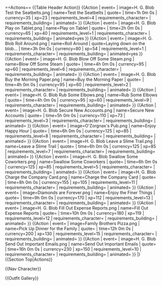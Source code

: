 ==Actions==
{{Table Header Action}}
{{Action
| event=
| image=H. G. Blob Test the Seatbelts.png
| name=Test the Seatbelts
| quote=
| time=1h 0m 0s
| currency=35
| xp=23
| requirements_level=4
| requirements_character=
| requirements_building=
| animated=
}}
{{Action
| event=
| image=H. G. Blob Play on Tablet.png
| name=Play on Tablet
| quote=
| time=2h 0m 0s
| currency=65
| xp=40
| requirements_level=1
| requirements_character=
| requirements_building=
| animated=yes
}}
{{Action
| event=
| image=H. G. Blob Roll Around.png
| name=Roll Around
| quote=Laying down on the blob...
| time=3h 0m 0s
| currency=80
| xp=54
| requirements_level=1
| requirements_character=
| requirements_building=
| animated=yes
}}
{{Action
| event=
| image=H. G. Blob Blow Off Some Steam.png
| name=Blow Off Some Steam
| quote=
| time=4h 0m 0s
| currency=95
| xp=60
| requirements_level=6
| requirements_character=
| requirements_building=
| animated=
}}
{{Action
| event=
| image=H. G. Blob Buy the Morning Paper.png
| name=Buy the Morning Paper
| quote=
| time=4h 0m 0s
| currency=95
| xp=60
| requirements_level=2
| requirements_character=
| requirements_building=
| animated=
}}
{{Action
| event=
| image=H. G. Blob Rub Some Elbows.png
| name=Rub Some Elbows
| quote=
| time=4h 0m 0s
| currency=95
| xp=60
| requirements_level=9
| requirements_character=
| requirements_building=
| animated=
}}
{{Action
| event=
| image=H. G. Blob Secure New Accounts.png
| name=Secure New Accounts
| quote=
| time=5h 0m 0s
| currency=110
| xp=73
| requirements_level=3
| requirements_character=
| requirements_building=
| animated=
}}
{{Action
| event=
| image=O'Zorgnax's Pub.png
| name=Enjoy Happy Hour
| quote=
| time=6h 0m 0s
| currency=125
| xp=85
| requirements_level=8
| requirements_character=
| requirements_building=
| animated=
}}
{{Action
| event=
| image=H. G. Blob Leave a Slime Trail.png
| name=Leave a Slime Trail
| quote=
| time=6h 0m 0s
| currency=125
| xp=85
| requirements_level=7
| requirements_character=
| requirements_building=
| animated=
}}
{{Action
| event=
| image=H. G. Blob Swallow Some Coworkers.png
| name=Swallow Some Coworkers
| quote=
| time=6h 0m 0s
| currency=125
| xp=85
| requirements_level=5
| requirements_character=
| requirements_building=
| animated=
}}
{{Action
| event=
| image=H. G. Blob Charge the Company Card.png
| name=Charge the Company Card
| quote=
| time=8h 0m 0s
| currency=155
| xp=105
| requirements_level=11
| requirements_character=
| requirements_building=
| animated=
}}
{{Action
| event=
| image=Diamonds are Forever.png
| name=Enjoy the Finer Things
| quote=
| time=9h 0m 0s
| currency=170
| xp=112
| requirements_level=13
| requirements_character=
| requirements_building=
| animated=
}}
{{Action
| event=
| image=H. G. Blob Fill Out Expense Reports.png
| name=Fill Out Expense Reports
| quote=
| time=10h 0m 0s
| currency=180
| xp=119
| requirements_level=12
| requirements_character=
| requirements_building=
| animated=
}}
{{Action
| event=
| image=Family Brothers Pizza.png
| name=Pick Up Dinner for the Family
| quote=
| time=12h 0m 0s
| currency=200
| xp=130
| requirements_level=15
| requirements_character=
| requirements_building=
| animated=
}}
{{Action
| event=
| image=H. G. Blob Send Out Important Emails.png
| name=Send Out Important Emails
| quote=
| time=16h 0m 0s
| currency=230
| xp=150
| requirements_level=10
| requirements_character=
| requirements_building=
| animated=
}}
|}
{{Section Top|Actions}}

{{Nav Character}}


{{Outfit Gallery}}

